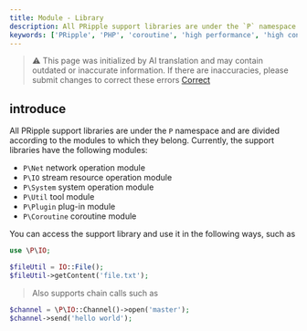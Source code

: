 ```yaml
---
title: Module - Library
description: All PRipple support libraries are under the `P` namespace and are divided according to the modules to which they belong. Currently, the support libraries have the following modules
keywords: ['PRipple', 'PHP', 'coroutine', 'high performance', 'high concurrency']
---
```


> ⚠️ This page was initialized by AI translation and may contain outdated or inaccurate information. If there are
> inaccuracies, please submit changes to correct these errors [Correct](https://github.com/cloudtay/p-ripple-documents)

## introduce

All PRipple support libraries are under the `P` namespace and are divided according to the modules to which they belong.
Currently, the support libraries have the following modules:

- `P\Net` network operation module
- `P\IO` stream resource operation module
- `P\System` system operation module
- `P\Util` tool module
- `P\Plugin` plug-in module
- `P\Coroutine` coroutine module

You can access the support library and use it in the following ways, such as

```php
use \P\IO;

$fileUtil = IO::File();
$fileUtil->getContent('file.txt');
```

> Also supports chain calls such as

```php
$channel = \P\IO::Channel()->open('master');
$channel->send('hello world');
```

